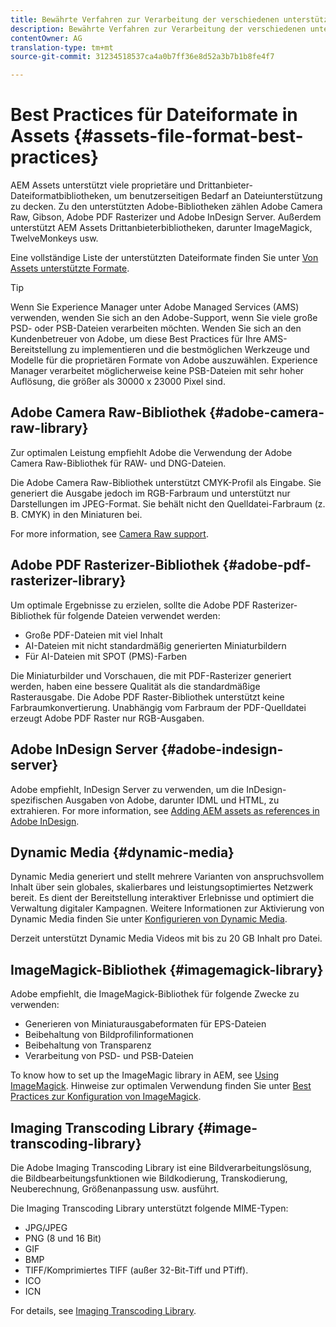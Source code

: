 ```yaml
---
title: Bewährte Verfahren zur Verarbeitung der verschiedenen unterstützten Dateiformate mit AEM Assets.
description: Bewährte Verfahren zur Verarbeitung der verschiedenen unterstützten Dateitypen mit AEM Assets.
contentOwner: AG
translation-type: tm+mt
source-git-commit: 31234518537ca4a0b7ff36e8d52a3b7b1b8fe4f7

---
```



# Best Practices für Dateiformate in Assets {#assets-file-format-best-practices}

AEM Assets unterstützt viele proprietäre und Drittanbieter-Dateiformatbibliotheken, um benutzerseitigen Bedarf an Dateiunterstützung zu decken. Zu den unterstützten Adobe-Bibliotheken zählen Adobe Camera Raw, Gibson, Adobe PDF Rasterizer und Adobe InDesign Server. Außerdem unterstützt AEM Assets Drittanbieterbibliotheken, darunter ImageMagick, TwelveMonkeys usw.

Eine vollständige Liste der unterstützten Dateiformate finden Sie unter [Von Assets unterstützte Formate](/help/assets/assets-formats.md).

>[!TIP]
>
>Wenn Sie Experience Manager unter Adobe Managed Services (AMS) verwenden, wenden Sie sich an den Adobe-Support, wenn Sie viele große PSD- oder PSB-Dateien verarbeiten möchten. Wenden Sie sich an den Kundenbetreuer von Adobe, um diese Best Practices für Ihre AMS-Bereitstellung zu implementieren und die bestmöglichen Werkzeuge und Modelle für die proprietären Formate von Adobe auszuwählen. Experience Manager verarbeitet möglicherweise keine PSB-Dateien mit sehr hoher Auflösung, die größer als 30000 x 23000 Pixel sind.

## Adobe Camera Raw-Bibliothek {#adobe-camera-raw-library}

Zur optimalen Leistung empfiehlt Adobe die Verwendung der Adobe Camera Raw-Bibliothek für RAW- und DNG-Dateien.

Die Adobe Camera Raw-Bibliothek unterstützt CMYK-Profil als Eingabe. Sie generiert die Ausgabe jedoch im RGB-Farbraum und unterstützt nur Darstellungen im JPEG-Format. Sie behält nicht den Quelldatei-Farbraum (z. B. CMYK) in den Miniaturen bei.

For more information, see [Camera Raw support](/help/assets/camera-raw.md).

## Adobe PDF Rasterizer-Bibliothek {#adobe-pdf-rasterizer-library}

Um optimale Ergebnisse zu erzielen, sollte die Adobe PDF Rasterizer-Bibliothek für folgende Dateien verwendet werden:

* Große PDF-Dateien mit viel Inhalt
* AI-Dateien mit nicht standardmäßig generierten Miniaturbildern
* Für AI-Dateien mit SPOT (PMS)-Farben

Die Miniaturbilder und Vorschauen, die mit PDF-Rasterizer generiert werden, haben eine bessere Qualität als die standardmäßige Rasterausgabe. Die Adobe PDF Raster-Bibliothek unterstützt keine Farbraumkonvertierung. Unabhängig vom Farbraum der PDF-Quelldatei erzeugt Adobe PDF Raster nur RGB-Ausgaben.

## Adobe InDesign Server {#adobe-indesign-server}

Adobe empfiehlt, InDesign Server zu verwenden, um die InDesign-spezifischen Ausgaben von Adobe, darunter IDML und HTML, zu extrahieren. For more information, see [Adding AEM assets as references in Adobe InDesign](/help/assets/managing-linked-subassets.md#refai).

## Dynamic Media  {#dynamic-media}

Dynamic Media generiert und stellt mehrere Varianten von anspruchsvollem Inhalt über sein globales, skalierbares und leistungsoptimiertes Netzwerk bereit. Es dient der Bereitstellung interaktiver Erlebnisse und optimiert die Verwaltung digitaler Kampagnen. Weitere Informationen zur Aktivierung von Dynamic Media finden Sie unter [Konfigurieren von Dynamic Media](/help/assets/config-dynamic.md).

Derzeit unterstützt Dynamic Media Videos mit bis zu 20 GB Inhalt pro Datei.

## ImageMagick-Bibliothek {#imagemagick-library}

Adobe empfiehlt, die ImageMagick-Bibliothek für folgende Zwecke zu verwenden:

* Generieren von Miniaturausgabeformaten für EPS-Dateien
* Beibehaltung von Bildprofilinformationen
* Beibehaltung von Transparenz
* Verarbeitung von PSD- und PSB-Dateien

To know how to set up the ImageMagic library in AEM, see [Using ImageMagick](/help/assets/media-handlers.md#an-example-using-imagemagick). Hinweise zur optimalen Verwendung finden Sie unter [Best Practices zur Konfiguration von ImageMagick](/help/assets/best-practices-for-imagemagick.md).

## Imaging Transcoding Library {#image-transcoding-library}

Die Adobe Imaging Transcoding Library ist eine Bildverarbeitungslösung, die Bildbearbeitungsfunktionen wie Bildkodierung, Transkodierung, Neuberechnung, Größenanpassung usw. ausführt.

Die Imaging Transcoding Library unterstützt folgende MIME-Typen:

* JPG/JPEG
* PNG (8 und 16 Bit)
* GIF
* BMP
* TIFF/Komprimiertes TIFF (außer 32-Bit-Tiff und PTiff).
* ICO
* ICN

For details, see [Imaging Transcoding Library](/help/assets/imaging-transcoding-library.md).
